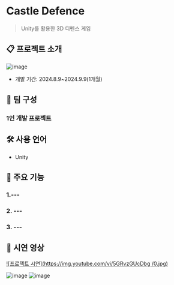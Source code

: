 # Castle Defence
> Unity를 활용한 3D 디펜스 게임

## 📋 프로젝트 소개
![image](https://github.com/user-attachments/assets/00675c6e-a7a8-4445-89c2-3e9bc37e1e36)

- 개발 기간: 2024.8.9~2024.9.9(1개월) 

## 👥 팀 구성
### 1인 개발 프로젝트

## 🛠 사용 언어
- Unity


## 📌 주요 기능 
### 1.---

### 2. ---

### 3. ---

## 🎥 시연 영상
[![프로젝트 시연](https://img.youtube.com/vi/5GRvzGUcDbg /0.jpg)](https://youtu.be/5GRvzGUcDbg )

![image](https://github.com/user-attachments/assets/8a2a359e-ceae-4a83-b967-7d0cd4b1365f)
![image](https://github.com/user-attachments/assets/5cb5f13a-86ce-4feb-abbb-5c6942406293)
